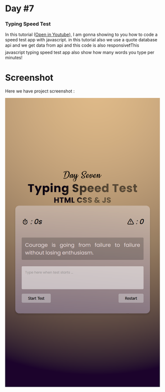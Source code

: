 # Day #7

### Typing Speed Test 
In this tutorial ([Open in Youtube](https://youtu.be/MdOf_18szLs?si=WTutzCG_uGiH8jvU)),  I am gonna showing to you how to code a speed test app with javascript. in this tutorial also we use a quote database api and we get data from api and this code is also responsive❗️This javascript typing speed test app also show how many words you type per minutes!

# Screenshot
Here we have project screenshot :

![screenshot](screenshot.png)
